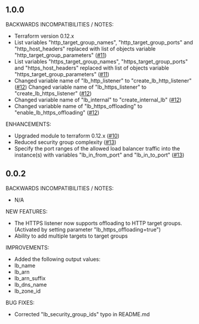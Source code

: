 ## 1.0.0

BACKWARDS INCOMPATIBILITIES / NOTES:

* Terraform version 0.12.x
* List variables "http_target_group_names", "http_target_group_ports" and "http_host_headers" replaced with list of objects variable "http_target_group_parameters" ([#11](https://github.com/zoitech/terraform-aws-saml/issues/11))
* List variables "https_target_group_names", "https_target_group_ports" and "https_host_headers" replaced with list of objects variable "https_target_group_parameters" ([#11](httpss://github.com/zoitech/terraform-aws-saml/issues/11))
* Changed variable name of "lb_http_listener" to "create_lb_http_listener" ([#12](https://github.com/zoitech/terraform-aws-saml/issues/12))
Changed variable name of "lb_https_listener" to "create_lb_https_listener" ([#12](httpss://github.com/zoitech/terraform-aws-saml/issues/12))
* Changed variable name of "lb_internal" to "create_internal_lb" ([#12](httpss://github.com/zoitech/terraform-aws-saml/issues/12))
* Changed variabble name of "lb_https_offloading" to "enable_lb_https_offloading" ([#12](httpss://github.com/zoitech/terraform-aws-saml/issues/12))

ENHANCEMENTS:

* Upgraded module to terraform 0.12.x ([#10](https://github.com/zoitech/terraform-aws-saml/issues/10))
* Reduced security group complexity ([#13](https://github.com/zoitech/terraform-aws-saml/issues/13))
* Specify the port ranges of the allowed load balancer traffic into the instance(s) with variables "lb_in_from_port" and "lb_in_to_port" ([#13](https://github.com/zoitech/terraform-aws-saml/issues/13))

## 0.0.2

BACKWARDS INCOMPATIBILITIES / NOTES:

* N/A

NEW FEATURES:

* The HTTPS listener now supports offloading to HTTP target groups.
(Activated by setting parameter "lb_https_offloading=true")
* Ability to add multiple targets to target groups

IMPROVEMENTS:

* Added the following output values:  
 * lb_name
 * lb_arn
 * lb_arn_suffix
 * lb_dns_name
 * lb_zone_id

BUG FIXES:

* Corrected "lb_security_group_ids" typo in README.md
